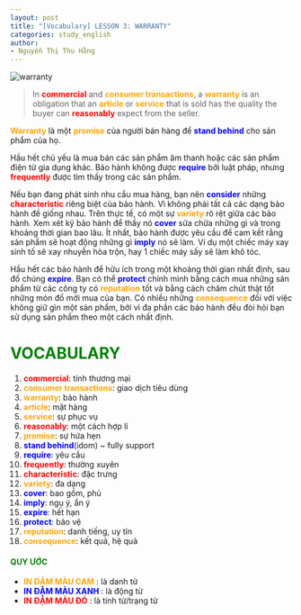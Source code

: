 ```yaml
---
layout: post
title: "[Vocabulary] LESSON 3: WARRANTY"
categories: study_english
author:
- Nguyễn Thị Thu Hằng
---
```

![warranty](https://www.digitalprojection.com/wp-content/uploads/sites/2/2016/05/5year-warranty-banner.jpg)

> In **<span style="color:red">commercial</span>** and **<span style="color:orange">consumer transactions</span>**, a **<span style="color:orange"> warranty</span>** is an obligation that an **<span style="color:orange"> article</span>** or **<span style="color:orange"> service</span>** that is sold has the quality the buyer can **<span style="color:red"> reasonably</span>** expect from the seller.


**<span style="color:orange">Warranty</span>** là một **<span style="color:orange">promise</span>** của người bán hàng để **<span style="color:blue">stand behind</span>** cho sản phẩm của họ.

Hầu hết chủ yếu là mua bán các sản phẩm âm thanh hoặc các sản phẩm điện từ gia dụng khác. Bảo hành không được **<span style="color:blue">require</span>** bởi luật pháp, nhưng **<span style="color:red">frequently</span>** được tìm thấy trong các sản phẩm.

Nếu bạn đang phát sinh nhu cầu mua hàng, bạn nên **<span style="color:blue">consider</span>** những **<span style="color:red"> characteristic</span>** riêng biệt của bảo hành. Vì không phải tất cả các dạng bảo hành đề giống nhau. Trên thực tế, có một sự **<span style="color:orange">variety</span>** rõ rệt giữa các bảo hành. Xem xét kỹ bảo hành để thấy nó **<span style="color:blue">cover</span>** sửa chữa những gì và trong khoảng thời gian bao lâu. Ít nhất, bảo hành được yêu cầu để cam kết rằng sản phẩm sẽ hoạt động những gì **<span style="color:blue">imply</span>** nó sẽ làm. Ví dụ một chiếc máy xay  sinh tố sẽ xay nhuyễn hòa trộn, hay 1 chiếc máy sấy sẽ làm khô tóc.

Hầu hết các bảo hành để hữu ích trong một khoảng thời gian nhất định, sau đố chúng **<span style="color:blue">expire</span>**. Bạn có thể **<span style="color:blue">protect</span>** chính mình bằng cách mua những sản phẩm từ các công ty có **<span style="color:orange">reputation</span>** tốt và bằng cách chăm chút thật tốt những món đồ mới mua của bạn. Có nhiều những **<span style="color:orange">consequence</span>** đối với việc không giữ gìn một sản phẩm, bởi vì đa phần các bảo hành đều đòi hỏi bạn sử dụng sản phẩm theo một cách nhất định.


# **<span style="color:green">VOCABULARY</span>**
1. **<span style="color:red">commercial</span>**: tính thương mại
2. **<span style="color:orange">consumer transactions</span>**: giao dịch tiêu dùng
3. **<span style="color:orange"> warranty</span>**: bảo hành
4. **<span style="color:orange"> article</span>**: mặt hàng
5. **<span style="color:orange"> service</span>**: sự phục vụ
6. **<span style="color:red"> reasonably</span>**: một cách hợp lí
7. **<span style="color:orange">promise</span>**: sự hứa hẹn
8. **<span style="color:blue">stand behind</span>**(idom) ~ fully support
9. **<span style="color:blue">require</span>**: yêu cầu
10. **<span style="color:red">frequently</span>**: thường xuyên
11. **<span style="color:red"> characteristic</span>**: đặc trưng
12. **<span style="color:orange">variety</span>**: đa dạng
13. **<span style="color:blue">cover</span>**: bao gồm, phủ
14. **<span style="color:blue">imply</span>**: ngụ ý, ẩn ý
15. **<span style="color:blue">expire</span>**: hết hạn
16. **<span style="color:blue">protect</span>**: bảo vệ
17. **<span style="color:orange">reputation</span>**: danh tiếng, uy tín
18. **<span style="color:orange">consequence</span>**: kết quả, hệ quả

#### **<span style="color:green">QUY ƯỚC</span>**
 - **<span style="color:orange">IN ĐẬM MÀU CAM</span>** :  là danh từ
 - **<span style="color:blue">IN ĐẬM MÀU XANH</span>** :  là động từ
 - **<span style="color:red">IN ĐẬM MÀU ĐỎ</span>** :  là tính từ/trạng từ



